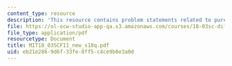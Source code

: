 ```yaml
---
content_type: resource
description: 'This resource contains problem statements related to pure resonance. '
file: https://ol-ocw-studio-app-qa.s3.amazonaws.com/courses/18-03sc-differential-equations-fall-2011/eb21e2869d6f33fe8ff5c4ce9b0e3a0d_MIT18_03SCF11_new_s18q.pdf
file_type: application/pdf
resourcetype: Document
title: MIT18_03SCF11_new_s18q.pdf
uid: eb21e286-9d6f-33fe-8ff5-c4ce9b0e3a0d
---
```

